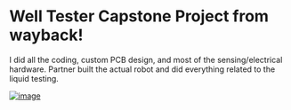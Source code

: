 # Well Tester Capstone Project from wayback!

I did all the coding, custom PCB design, and most of the sensing/electrical hardware. Partner built the actual robot and did everything related to the liquid testing.

[![image](https://user-images.githubusercontent.com/3837138/186736525-c6bc459a-5519-4169-a4ab-10e2242f7a5c.png)](https://youtu.be/1GVimBVLf4s)




